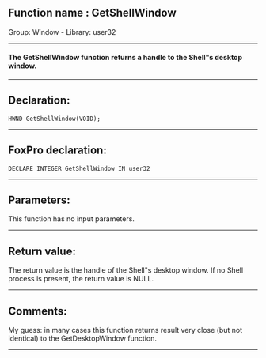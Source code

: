 
## Function name : GetShellWindow
Group: Window - Library: user32    
***  


#### The GetShellWindow function returns a handle to the Shell"s desktop window.
***  


## Declaration:
```foxpro  
HWND GetShellWindow(VOID);  
```  
***  


## FoxPro declaration:
```foxpro  
DECLARE INTEGER GetShellWindow IN user32  
```  
***  


## Parameters:
This function has no input parameters.  
***  


## Return value:
The return value is the handle of the Shell"s desktop window. If no Shell process is present, the return value is NULL.  
***  


## Comments:
My guess: in many cases this function returns result very close (but not identical) to the GetDesktopWindow function.  
  
***  

